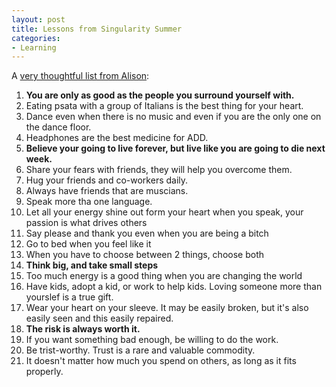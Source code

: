 ```yaml
---
layout: post
title: Lessons from Singularity Summer
categories:
- Learning
---
```


A [very thoughtful list from Alison](http://networkedblogs.com/7yQ9u):

1. **You are only as good as the people you surround yourself with.**
2. Eating psata with a group of Italians is the best thing for your heart.
3. Dance even when there is no music and even if you are the only one on the dance floor.
4. Headphones are the best medicine for ADD.
5. **Believe your going to live forever, but live like you are going to die next week.**
6. Share your fears with friends, they will help you overcome them.
7. Hug your friends and co-workers daily.
8. Always have friends that are muscians.
9. Speak more tha one language.
10. Let all your energy shine out form your heart when you speak, your passion is what drives others
11. Say please and thank you even when you are being a bitch
12. Go to bed when you feel like it
13. When you have to choose between 2 things, choose both
14. **Think big, and take small steps**
15. Too much energy is a good thing when you are changing the world
16. Have kids, adopt a kid, or work to help kids. Loving someone more than yourslef is a true gift.
17. Wear your heart on your sleeve. It may be easily broken, but it's also easily seen and this easily repaired.
18. **The risk is always worth it.**
19. If you want something bad enough, be willing to do the work.
20. Be trist-worthy. Trust is a rare and valuable commodity.
21. It doesn't matter how much you spend on others, as long as it fits properly.
